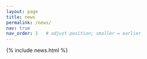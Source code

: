 ```yaml
---
layout: page
title: news
permalink: /news/
nav: true
nav_order: 1   # adjust position; smaller = earlier
---
```


{% include news.html %}
